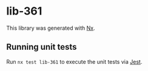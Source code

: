 # lib-361

This library was generated with [Nx](https://nx.dev).

## Running unit tests

Run `nx test lib-361` to execute the unit tests via [Jest](https://jestjs.io).
